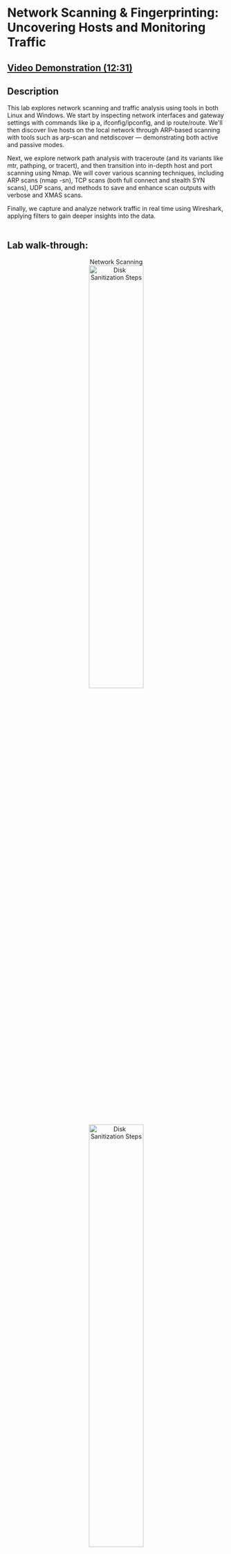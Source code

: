 <h1>Network Scanning & Fingerprinting: Uncovering Hosts and Monitoring Traffic</h1>

 ## [Video Demonstration (12:31)](https://drive.google.com/file/d/1bmvQORkCRQJLOKtMBQEgJbIlThoKNk2l/view?usp=sharing)

<h2>Description</h2>

This lab explores network scanning and traffic analysis using tools in both Linux and Windows. We start by inspecting network interfaces and gateway settings with commands like ip a, ifconfig/ipconfig, and ip route/route. We'll then discover live hosts on the local network through ARP-based scanning with tools such as arp-scan and netdiscover — demonstrating both active and passive modes.

Next, we explore network path analysis with traceroute (and its variants like mtr, pathping, or tracert), and then transition into in-depth host and port scanning using Nmap. We will cover various scanning techniques, including ARP scans (nmap -sn), TCP scans (both full connect and stealth SYN scans), UDP scans, and methods to save and enhance scan outputs with verbose and XMAS scans.

Finally, we capture and analyze network traffic in real time using Wireshark, applying filters to gain deeper insights into the data.<br />
<br />

<h2>Lab walk-through:</h2>

<p align="center">Network Scanning
<br/>
<img src="https://i.imgur.com/D8iaHvH.png" height="50%" width="50%" alt="Disk Sanitization Steps"/>
<br />
<p align="center">
<br/>
<img src="https://i.imgur.com/5Igc8zJ.png" height="50%" width="50%" alt="Disk Sanitization Steps"/>
<br />
<br />
<p align="center"> 
<br/>
<img src="https://i.imgur.com/JMLc1Ju.png" height="50%" width="50%" alt="Disk Sanitization Steps"/>
<br />
<br />
<p align="center">
<br/>
<img src="https://i.imgur.com/Kzk7SJC.png" height="50%" width="50%" alt="Disk Sanitization Steps"/>
<br />
<br />
<p align="center">
<br/>
<img src="https://i.imgur.com/Dc2j6gg.png" height="50%" width="50%" alt="Disk Sanitization Steps"/>
<br />
<br />

<p align="center">
<br/>
<img src="https://i.imgur.com/rHWY0PS.png" height="50%" width="50%" alt="Disk Sanitization Steps"/>
<br />
<br />
<p align="center">
<br/>
<img src="https://i.imgur.com/4vy91SK.png" height="50%" width="50%" alt="Disk Sanitization Steps"/>
<br />
<br />
